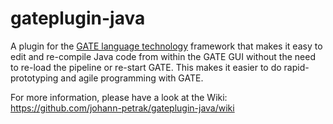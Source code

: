 gateplugin-java
===============

A plugin for the <a href="https://gate.ac.uk">GATE language technology</a> framework that makes it easy to edit and re-compile Java code from within the GATE GUI without the need to re-load the pipeline or re-start GATE. This makes it easier to do rapid-prototyping and agile programming with GATE.

For more information, please have a look at the Wiki: https://github.com/johann-petrak/gateplugin-java/wiki
